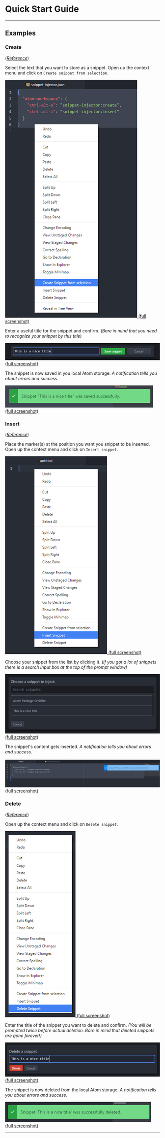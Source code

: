 # Quick Start Guide

---

## Examples
### Create
(_[Reference](README.md#commands)_)

Select the text that you want to store as a snippet.
Open up the context menu and click on `Create snippet from selection`.

[ ![](/screenshots/create_step_1-small.png) (full screenshot)](https://prntscr.com/fxabhj)

Enter a useful title for the snippet and confirm.
*(Bare in mind that you need to recognize your snippet by this title)*

[ ![](/screenshots/create_step_2-small.png) (full screenshot)](https://prntscr.com/fxabn6)

The snippet is now saved in you local Atom storage.
*A notification tells you about errors and success.*

[ ![](/screenshots/create_step_3-small.png) (full screenshot)](https://prntscr.com/fxabsv)

### Insert
(_[Reference](README.md#commands)_)

Place the marker(s) at the position you want you snippet to be inserted.
Open up the context menu and click on `Insert snippet`.

[ ![](/screenshots/insert_step_1-small.png) (full screenshot)](https://prntscr.com/fxacde)

Choose your snippet from the list by clicking it.
*(If you got a lot of snippets there is a search input box at the top of the prompt window)*

[ ![](/screenshots/insert_step_2-small.png) (full screenshot)](https://prntscr.com/fxacj8)

The snippet's content gets inserted.
*A notification tells you about errors and success.*

[ ![](/screenshots/insert_step_3-small.png) (full screenshot)](https://prntscr.com/fxacrn)

### Delete
(_[Reference](README.md#commands)_)

Open up the context menu and click on `Delete snippet`.

[ ![](/screenshots/delete_step_1-small.png) (full screenshot)](https://prntscr.com/fxabyh)

Enter the title of the snippet you want to delete and confirm.
*(You will be prompted twice before actual deletion. Bare in mind that deleted snippets are gone forever!)*

[ ![](/screenshots/delete_step_2-small.png) (full screenshot)](https://prntscr.com/fxac6s)

The snippet is now deleted from the local Atom storage.
*A notification tells you about errors and success.*

[ ![](/screenshots/delete_step_3-small.png) (full screenshot)](https://prntscr.com/fxac96)


---
